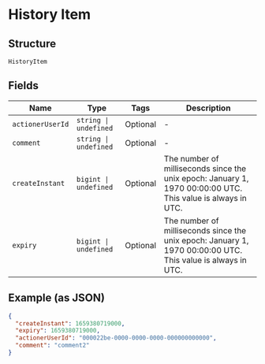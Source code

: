 
# History Item

## Structure

`HistoryItem`

## Fields

| Name | Type | Tags | Description |
|  --- | --- | --- | --- |
| `actionerUserId` | `string \| undefined` | Optional | - |
| `comment` | `string \| undefined` | Optional | - |
| `createInstant` | `bigint \| undefined` | Optional | The number of milliseconds since the unix epoch: January 1, 1970 00:00:00 UTC. This value is always in UTC. |
| `expiry` | `bigint \| undefined` | Optional | The number of milliseconds since the unix epoch: January 1, 1970 00:00:00 UTC. This value is always in UTC. |

## Example (as JSON)

```json
{
  "createInstant": 1659380719000,
  "expiry": 1659380719000,
  "actionerUserId": "000022be-0000-0000-0000-000000000000",
  "comment": "comment2"
}
```


